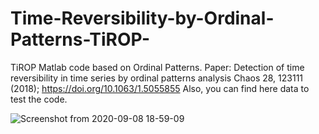 # Time-Reversibility-by-Ordinal-Patterns-TiROP-
TiROP Matlab code based on Ordinal Patterns. Paper:  Detection of time reversibility in time series by ordinal patterns analysis Chaos 28, 123111 (2018); https://doi.org/10.1063/1.5055855
Also, you can find here data to test the code.

![Screenshot from 2020-09-08 18-59-09](https://user-images.githubusercontent.com/7328892/92539225-74b58480-f206-11ea-90dc-af87c60e4c1b.png)

